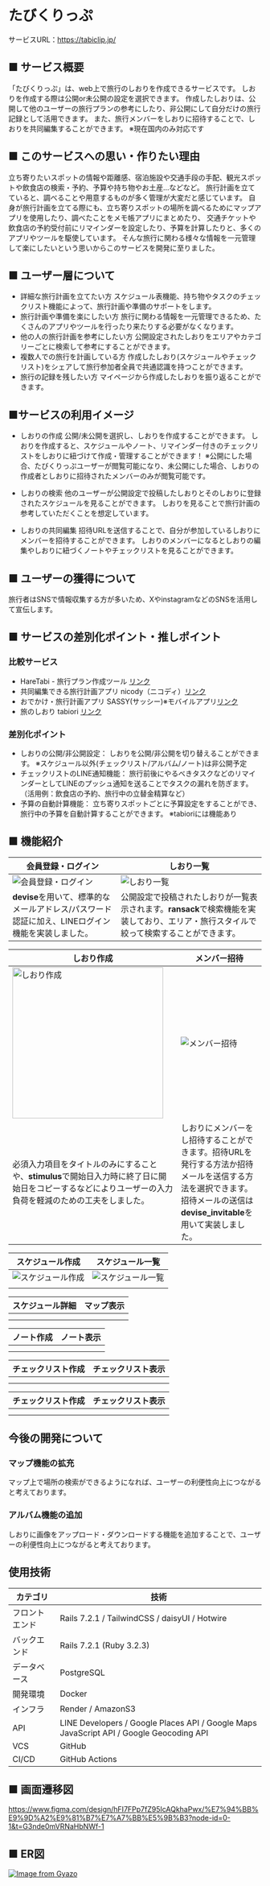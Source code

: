# たびくりっぷ
サービスURL：https://tabiclip.jp/

## ■ サービス概要
「たびくりっぷ」は、web上で旅行のしおりを作成できるサービスです。
しおりを作成する際は公開or未公開の設定を選択できます。
作成したしおりは、公開して他のユーザーの旅行プランの参考にしたり、非公開にして自分だけの旅行記録として活用できます。
また、旅行メンバーをしおりに招待することで、しおりを共同編集することができます。
※現在国内のみ対応です

## ■ このサービスへの思い・作りたい理由
立ち寄りたいスポットの情報や距離感、宿泊施設や交通手段の手配、観光スポットや飲食店の検索・予約、予算や持ち物やお土産...などなど。
旅行計画を立てていると、調べることや用意するものが多く管理が大変だと感じています。
自身が旅行計画を立てる際にも、立ち寄りスポットの場所を調べるためにマップアプリを使用したり、調べたことをメモ帳アプリにまとめたり、
交通チケットや飲食店の予約受付前にリマインダーを設定したり、予算を計算したりと、多くのアプリやツールを駆使しています。
そんな旅行に関わる様々な情報を一元管理して楽にしたいという思いからこのサービスを開発に至りました。

## ■ ユーザー層について
- 詳細な旅行計画を立てたい方
	スケジュール表機能、持ち物やタスクのチェックリスト機能によって、旅行計画や準備のサポートをします。
- 旅行計画や準備を楽にしたい方
	旅行に関わる情報を一元管理できるため、たくさんのアプリやツールを行ったり来たりする必要がなくなります。
- 他の人の旅行計画を参考にしたい方
	公開設定されたしおりをエリアやカテゴリーごとに検索して参考にすることができます。
- 複数人での旅行を計画している方
	作成したしおり(スケジュールやチェックリスト)をシェアして旅行参加者全員で共通認識を持つことができます。
- 旅行の記録を残したい方
	マイページから作成したしおりを振り返ることができます。

## ■サービスの利用イメージ
- しおりの作成
公開/未公開を選択し、しおりを作成することができます。
しおりを作成すると、スケジュールやノート、リマインダー付きのチェックリストをしおりに紐づけて作成・管理することができます！
※公開にした場合、たびくりっぷユーザーが閲覧可能になり、未公開にした場合、しおりの作成者としおりに招待されたメンバーのみが閲覧可能です。

- しおりの検索
他のユーザーが公開設定で投稿したしおりとそのしおりに登録されたスケジュールを見ることができます。
しおりを見ることで旅行計画の参考していただくことを想定しています。

- しおりの共同編集
招待URLを送信することで、自分が参加しているしおりにメンバーを招待することができます。
しおりのメンバーになるとしおりの編集やしおりに紐づくノートやチェックリストを見ることができます。

## ■ ユーザーの獲得について
旅行者はSNSで情報収集する方が多いため、XやinstagramなどのSNSを活用して宣伝します。

## ■ サービスの差別化ポイント・推しポイント
### 比較サービス
- HareTabi - 旅行プラン作成ツール [リンク](https://www.haretabi.jp/)
- 共同編集できる旅行計画アプリ nicody（ニコディ）[リンク](https://nicody.jp/)
- おでかけ・旅行計画アプリ SASSY(サッシー)※モバイルアプリ[リンク](https://relyontrip.com/sassy/)
- 旅のしおり tabiori [リンク](https://tabiori.com/)

### 差別化ポイント
- しおりの公開/非公開設定：
	しおりを公開/非公開を切り替えることができます。
	※スケジュール以外(チェックリスト/アルバム/ノート)は非公開予定
- チェックリストのLINE通知機能：
	旅行前後にやるべきタスクなどのリマインダーとしてLINEのプッシュ通知を送ることでタスクの漏れを防ぎます。
	（活用例：飲食店の予約、旅行中の立替金精算など）
- 予算の自動計算機能：
	立ち寄りスポットごとに予算設定をすることができ、旅行中の予算を自動計算することができます。
	※tabioriには機能あり

## ■ 機能紹介
| 会員登録・ログイン | しおり一覧 |
|---|-----------------|
| <img src="https://i.gyazo.com/c4d45ced34b2ee35120cb634f1d003fb.png" alt="会員登録・ログイン"> | <img src="https://i.gyazo.com/4dc49f0ff3ac27b16aa12501001648bb.jpg" alt="しおり一覧"> |
| **devise**を用いて、標準的なメールアドレス/パスワード認証に加え、LINEログイン機能を実装しました。 | 公開設定で投稿されたしおりが一覧表示されます。**ransack**で検索機能を実装しており、エリア・旅行スタイルで絞って検索することができます。 |

| しおり作成 | メンバー招待 |
|---|-----------------|
| <img src="https://i.gyazo.com/97a1587287f2c980536ca1cd49a67fc8.png" alt="しおり作成" width="300"> | <img src="https://i.gyazo.com/cdfe56afc0f78cbb49c0071d043b246c.gif" alt="メンバー招待"> |
| 必須入力項目をタイトルのみにすることや、**stimulus**で開始日入力時に終了日に開始日をコピーするなどによりユーザーの入力負荷を軽減のための工夫をしました。 | しおりにメンバーをし招待することができます。招待URLを発行する方法か招待メールを送信する方法を選択できます。招待メールの送信は**devise_invitable**を用いて実装しました。 |

| スケジュール作成 | スケジュール一覧 |
|---|-----------------|
| <img src="https://i.gyazo.com/d0837763651d195be29eaed554701d53.gif" alt="スケジュール作成"> | <img src="" alt="スケジュール一覧"> |
|  |  |

| スケジュール詳細 | マップ表示 |
|---|-----------------|
| <img src="" alt=""> | <img src="" alt=""> |
|  |  |

| ノート作成 | ノート表示 |
|---|-----------------|
| <img src="" alt=""> | <img src="" alt=""> |
|  |  |

| チェックリスト作成 | チェックリスト表示 |
|---|-----------------|
| <img src="" alt=""> | <img src="" alt=""> |
|  |  |

| チェックリスト作成 | チェックリスト表示 |
|---|-----------------|
| <img src="" alt=""> | <img src="" alt=""> |
|  |  |


## 今後の開発について
### マップ機能の拡充
マップ上で場所の検索ができるようになれば、ユーザーの利便性向上につながると考えております。

### アルバム機能の追加
しおりに画像をアップロード・ダウンロードする機能を追加することで、ユーザーの利便性向上につながると考えております。

## 使用技術
| カテゴリ | 技術 |
| ---- | ---- |
| フロントエンド | Rails 7.2.1 / TailwindCSS / daisyUI / Hotwire |
| バックエンド | Rails 7.2.1 (Ruby 3.2.3) |
| データベース | PostgreSQL |
| 開発環境 | Docker |
| インフラ | Render / AmazonS3 |
| API | LINE Developers / Google Places API / Google Maps JavaScript API / Google Geocoding API |
| VCS | GitHub |
| CI/CD |  GitHub Actions |

## ■ 画面遷移図
https://www.figma.com/design/hFI7FPp7fZ95IcAQkhaPwx/%E7%94%BB%E9%9D%A2%E9%81%B7%E7%A7%BB%E5%9B%B3?node-id=0-1&t=G3nde0mVRNaHbNWf-1

## ■ ER図
[![Image from Gyazo](https://i.gyazo.com/e1e757a33dd611bc6778fb28367c0b28.png)](https://gyazo.com/e1e757a33dd611bc6778fb28367c0b28)
